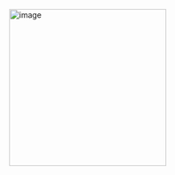 <img width="284" alt="image" src="https://github.com/Wallesu/Chess-with-C-Sharp/assets/83249199/caca4408-512f-43cc-9df6-5d1c97811e84">
